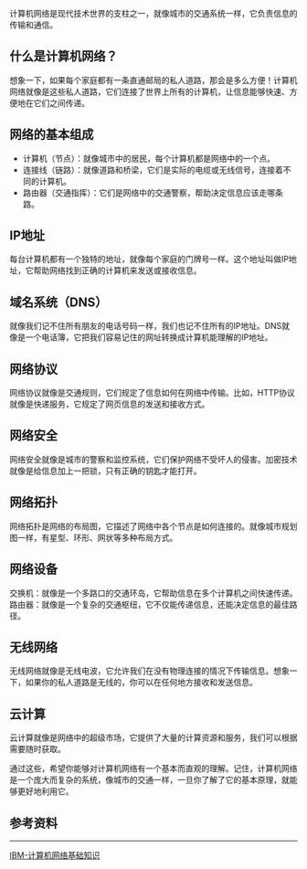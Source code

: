 计算机网络是现代技术世界的支柱之一，就像城市的交通系统一样，它负责信息的传输和通信。
## 什么是计算机网络？
想象一下，如果每个家庭都有一条直通邮局的私人道路，那会是多么方便！计算机网络就像是这些私人道路，它们连接了世界上所有的计算机，让信息能够快速、方便地在它们之间传递。
## 网络的基本组成
- 计算机（节点）：就像城市中的居民，每个计算机都是网络中的一个点。
- 连接线（链路）：就像道路和桥梁，它们是实际的电缆或无线信号，连接着不同的计算机。
- 路由器（交通指挥）：它们是网络中的交通警察，帮助决定信息应该走哪条路。
## IP地址
每台计算机都有一个独特的地址，就像每个家庭的门牌号一样。这个地址叫做IP地址，它帮助网络找到正确的计算机来发送或接收信息。
## 域名系统（DNS）
就像我们记不住所有朋友的电话号码一样，我们也记不住所有的IP地址。DNS就像是一个电话簿，它把我们容易记住的网址转换成计算机能理解的IP地址。
## 网络协议
网络协议就像是交通规则，它们规定了信息如何在网络中传输。比如，HTTP协议就像是快递服务，它规定了网页信息的发送和接收方式。
## 网络安全
网络安全就像是城市的警察和监控系统，它们保护网络不受坏人的侵害。加密技术就像是给信息加上一把锁，只有正确的钥匙才能打开。
## 网络拓扑
网络拓扑是网络的布局图，它描述了网络中各个节点是如何连接的。就像城市规划图一样，有星型、环形、网状等多种布局方式。
## 网络设备
交换机：就像是一个多路口的交通环岛，它帮助信息在多个计算机之间快速传递。
路由器：就像是一个复杂的交通枢纽，它不仅能传递信息，还能决定信息的最佳路径。
## 无线网络
无线网络就像是无线电波，它允许我们在没有物理连接的情况下传输信息。想象一下，如果你的私人道路是无线的，你可以在任何地方接收和发送信息。
## 云计算
云计算就像是网络中的超级市场，它提供了大量的计算资源和服务，我们可以根据需要随时获取。

通过这些，希望你能够对计算机网络有一个基本而直观的理解。记住，计算机网络是一个庞大而复杂的系统，像城市的交通一样，一旦你了解了它的基本原理，就能够更好地利用它。

## 参考资料
---
[IBM-计算机网络基础知识](https://www.ibm.com/cn-zh/topics/networking)

